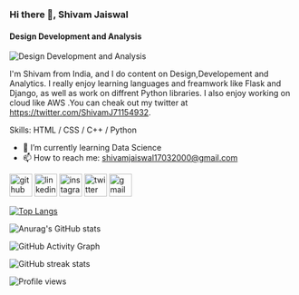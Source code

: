 ### Hi there 👋, Shivam Jaiswal
#### Design Development and Analysis 
![Design Development and Analysis ](https://pbs.twimg.com/profile_banners/1122562348319952897/1625045985/1080x360)

I'm Shivam from India, and I do content on Design,Developement and Analytics. I really enjoy learning languages and freamwork like Flask and Django, as well as work on diffrent Python libraries. I also enjoy working on cloud like AWS .You can cheak out my twitter at https://twitter.com/ShivamJ71154932.

Skills:  HTML / CSS / C++ / Python

- 🌱 I’m currently learning Data Science  
- 📫 How to reach me: shivamjaiswal17032000@gmail.com 


[<img src='https://cdn.jsdelivr.net/npm/simple-icons@3.0.1/icons/github.svg' alt='github' height='40'>](https://github.com/shivamjai17)  [<img src='https://cdn.jsdelivr.net/npm/simple-icons@3.0.1/icons/linkedin.svg' alt='linkedin' height='40'>](https://www.linkedin.com/in/https://www.linkedin.com/in/shivam-jaiswal-187502169//)  [<img src='https://cdn.jsdelivr.net/npm/simple-icons@3.0.1/icons/instagram.svg' alt='instagram' height='40'>](https://www.instagram.com/https://www.instagram.com/shivam_jai43/?hl=en/)  [<img src='https://cdn.jsdelivr.net/npm/simple-icons@3.0.1/icons/twitter.svg' alt='twitter' height='40'>](https://twitter.com/https://twitter.com/ShivamJ71154932)  [<img src='https://cdn.jsdelivr.net/npm/simple-icons@3.0.1/icons/gmail.svg' alt='gmail' height='40'>](shivamjaiswal17032000@gmail.com)  

[![Top Langs](https://github-readme-stats.vercel.app/api/top-langs/?username=shivamjai17)](https://github.com/anuraghazra/github-readme-stats)

 ![Anurag's GitHub stats](https://github-readme-stats.vercel.app/api?username=shivamjai17&show_icons=true&theme=radical)

![GitHub Activity Graph](https://activity-graph.herokuapp.com/graph?username=shivamjai17)  

![GitHub streak stats](https://github-readme-streak-stats.herokuapp.com/?user=shivamjai17)  

![Profile views](https://gpvc.arturio.dev/shivamjai17)  


